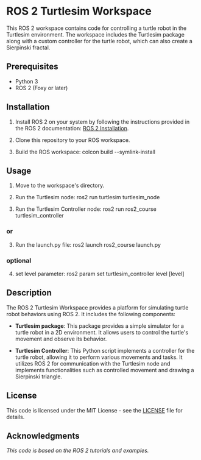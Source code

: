 # ROS 2 Turtlesim Workspace

This ROS 2 workspace contains code for controlling a turtle robot in the Turtlesim environment. The workspace includes the Turtlesim package along with a custom controller for the turtle robot, which can also create a Sierpinski fractal.


## Prerequisites

- Python 3
- ROS 2 (Foxy or later)

## Installation

1. Install ROS 2 on your system by following the instructions provided in the ROS 2 documentation: [ROS 2 Installation](https://docs.ros.org/en/foxy/Installation.html).

2. Clone this repository to your ROS workspace.

3. Build the ROS workspace:
		colcon build --symlink-install

## Usage

1. Move to the workspace's directory.

2. Run the Turtlesim node:
		ros2 run turtlesim turtlesim_node

3. Run the Turtlesim Controller node:
		ros2 run ros2_course turtlesim_controller

### or

3. Run the launch.py file: 
		ros2 launch ros2_course launch.py

### optional

4. set level parameter:
		ros2 param set turtlesim_controller level [level]
	
## Description

The ROS 2 Turtlesim Workspace provides a platform for simulating turtle robot behaviors using ROS 2. It includes the following components:

- **Turtlesim package**: This package provides a simple simulator for a turtle robot in a 2D environment. It allows users to control the turtle's movement and observe its behavior.

- **Turtlesim Controller**: This Python script implements a controller for the turtle robot, allowing it to perform various movements and tasks. It utilizes ROS 2 for communication with the Turtlesim node and implements functionalities such as controlled movement and drawing a Sierpinski triangle.

## License

This code is licensed under the MIT License - see the [LICENSE](LICENSE) file for details.

## Acknowledgments

*This code is based on the ROS 2 tutorials and examples.*




